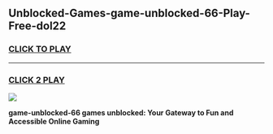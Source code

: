 
## Unblocked-Games-game-unblocked-66-Play-Free-dol22
<h3>
<a href="https://premium76.site?title=game-unblocked-66&ref=10A">CLICK TO PLAY</a></h3>
<hr>

<h3>
<a href="https://premium76.site?title=game-unblocked-66&ref=10A">CLICK 2 PLAY</a>
  
</h3>

<a href="https://premium76.site?title=game-unblocked-66&ref=10A"><img src="https://clearcache.store/games.png"></a>


**game-unblocked-66 games unblocked: Your Gateway to Fun and Accessible Online Gaming**
